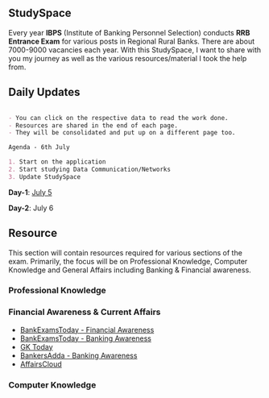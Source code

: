## StudySpace

Every year **IBPS** (Institute of Banking Personnel Selection) conducts **RRB Entrance Exam** for various posts in Regional Rural Banks. There are about 7000-9000 vacancies each year. With this StudySpace, I want to share with you my journey as well as the various resources/material I took the help from.

## Daily Updates

```markdown

- You can click on the respective data to read the work done. 
- Resources are shared in the end of each page. 
- They will be consolidated and put up on a different page too. 

Agenda - 6th July

1. Start on the application
2. Start studying Data Communication/Networks
3. Update StudySpace

```

**Day-1**: [July 5](https://p4pp3rfry.github.io/Preparing-for-IBPS-RRB/5_July.html)

**Day-2**: July 6


## Resource

This section will contain resources required for various sections of the exam. Primarily, the focus will be on Professional Knowledge, Computer Knowledge and General Affairs including Banking & Financial awareness.


### Professional Knowledge

### Financial Awareness & Current Affairs

- [BankExamsToday - Financial Awareness](https://www.bankexamstoday.com/p/financial-awareness_16.html)
- [BankExamsToday - Banking Awareness](https://www.bankexamstoday.com/2015/08/banking-awareness-questions-pdf.html)
- [GK Today](https://www.gktoday.in/)
- [BankersAdda - Banking Awareness](https://www.bankersadda.com/banking-awareness/)
- [AffairsCloud](https://affairscloud.com/)

### Computer Knowledge


